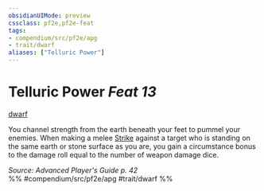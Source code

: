 ```yaml
---
obsidianUIMode: preview
cssclass: pf2e,pf2e-feat
tags:
- compendium/src/pf2e/apg
- trait/dwarf
aliases: ["Telluric Power"]
---
```

# Telluric Power  *Feat 13*  
[dwarf](/rules/traits/dwarf.md)  


You channel strength from the earth beneath your feet to pummel your enemies. When making a melee [Strike](/rules/actions/strike.md) against a target who is standing on the same earth or stone surface as you are, you gain a circumstance bonus to the damage roll equal to the number of weapon damage dice.

*Source: Advanced Player's Guide p. 42*  
%% #compendium/src/pf2e/apg #trait/dwarf %%